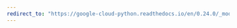 ```yaml
---
redirect_to: "https://google-cloud-python.readthedocs.io/en/0.24.0/_modules/google/cloud/logging/handlers/transports/sync.html"
---
```

